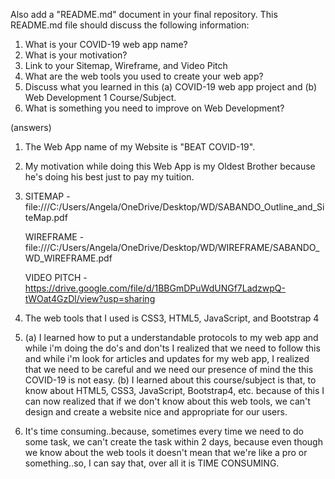 Also add a "README.md" document in your final repository. This README.md file should discuss the following information:

1. What is your COVID-19 web app name?
2. What is your motivation?
3. Link to your Sitemap, Wireframe, and Video Pitch
4. What are the web tools you used to create your web app?
5. Discuss what you learned in this (a) COVID-19 web app project and (b) Web Development 1 Course/Subject.  
6. What is something you need to improve on Web Development?


(answers)

1. The Web App name of my Website is "BEAT COVID-19".

2. My motivation while doing this Web App is my Oldest Brother because he's doing his best just to pay my tuition.

3. SITEMAP - file:///C:/Users/Angela/OneDrive/Desktop/WD/SABANDO_Outline_and_SiteMap.pdf
   
   WIREFRAME - file:///C:/Users/Angela/OneDrive/Desktop/WD/WIREFRAME/SABANDO_WD_WIREFRAME.pdf
   
   VIDEO PITCH - https://drive.google.com/file/d/1BBGmDPuWdUNGf7LadzwpQ-tWOat4GzDl/view?usp=sharing

4. The web tools that I used is CSS3, HTML5, JavaScript, and Bootstrap 4

5. (a) I learned how to put a understandable protocols to my web app and while i'm doing the do's and don'ts I realized
       that we need to follow this and while i'm look for articles and updates for my web app, I realized that we need to be careful
       and we need our presence of mind the this COVID-19 is not easy.
   (b) I learned about this course/subject is that, to know about HTML5, CSS3, JavaScript, Bootstrap4, etc. because of this
       I can now realized that if we don't know about this web tools, we can't design and create a website nice and appropriate for our users.
       
6. It's time consuming..because, sometimes every time we need to do some task, we can't create the task within 2 days,
   because even though we know about the web tools it doesn't mean that we're like a pro or something..so, I can say that, over all
   it is TIME CONSUMING.
